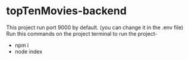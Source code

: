 # topTenMovies-backend

This project run port 9000 by default. (you can change it in the .env file)
Run this commands on the project terminal to run the project- 

- npm i
- node index
